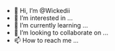 - 👋 Hi, I’m @Wickedii
- 👀 I’m interested in ...
- 🌱 I’m currently learning ...
- 💞️ I’m looking to collaborate on ...
- 📫 How to reach me ...

<!---
Wickedii/Wickedii is a ✨ special ✨ repository because its `README.md` (this file) appears on your GitHub profile.
You can click the Preview link to take a look at your changes.
--->
